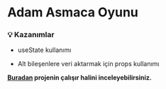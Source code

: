 # Adam Asmaca Oyunu

### 💡 Kazanımlar

- useState kullanımı

- Alt bileşenlere veri aktarmak için props kullanımı

**[Buradan](https://CenkMerk.github.io/Alisveris-Sepeti-Uygulamasi) projenin çalışır halini inceleyebilirsiniz.**